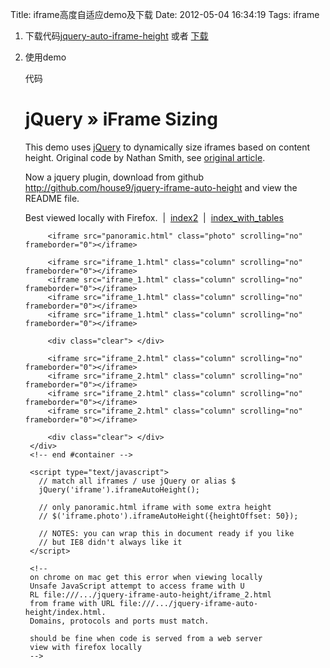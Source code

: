 Title: iframe高度自适应demo及下载
Date: 2012-05-04 16:34:19
Tags: iframe


1. 下载代码[jquery-auto-iframe-height](http://www.lost-in-code.com/programming/jquery-auto-iframe-height/)
或者 [下载](http://lnmp100.b0.upaiyun.com/2012/05/house9-jquery-iframe-auto-height-207b678-1.zip) 

2. 使用demo 
    
    
    代码<!DOCTYPE html PUBLIC "-//W3C//DTD XHTML 1.0 Transitional//EN" "http://www.w3.org/TR/xhtml1/DTD/xhtml1-transitional.dtd">
    <html xmlns="http://www.w3.org/1999/xhtml" xml:lang="en" lang="en">
      <head>
        <meta http-equiv="content-type" content="text/html; charset=utf-8" />
        <title>jQuery » iFrame Sizing</title>
        <link rel="stylesheet" type="text/css" media="all" href="css/master.css" />
        <script type="text/javascript" src="js/jquery-1.4.3.min.js"></script>
        <script type="text/javascript" src="js/jquery.iframe-auto-height.plugin.js"></script>
      </head>
      <body>
        <div id="container">
            <h1>
                jQuery » iFrame Sizing
            </h1>
            <p>
                This demo uses <a href="http://jquery.com/">jQuery</a> to dynamically size iframes based on content height.
                Original code by Nathan Smith, see <a href="http://sonspring.com/journal/jquery-iframe-sizing">original article</a>.
            </p>
            <p>
                Now a jquery plugin, download from github <a href="http://github.com/house9/jquery-iframe-auto-height">http://github.com/house9/jquery-iframe-auto-height</a>
                and view the README file.
            </p>
            <p>
              Best viewed locally with Firefox.
               | 
              <a href="index2.html">index2</a>
               | 
              <a href="index_with_tables.html">index_with_tables</a>
            </p>
    
            <iframe src="panoramic.html" class="photo" scrolling="no" frameborder="0"></iframe>
    
            <iframe src="iframe_1.html" class="column" scrolling="no" frameborder="0"></iframe>
            <iframe src="iframe_1.html" class="column" scrolling="no" frameborder="0"></iframe>
            <iframe src="iframe_1.html" class="column" scrolling="no" frameborder="0"></iframe>
            <iframe src="iframe_1.html" class="column" scrolling="no" frameborder="0"></iframe>
    
            <div class="clear"> </div>
    
            <iframe src="iframe_2.html" class="column" scrolling="no" frameborder="0"></iframe>
            <iframe src="iframe_2.html" class="column" scrolling="no" frameborder="0"></iframe>
            <iframe src="iframe_2.html" class="column" scrolling="no" frameborder="0"></iframe>
            <iframe src="iframe_2.html" class="column" scrolling="no" frameborder="0"></iframe>
    
            <div class="clear"> </div>
        </div>
        <!-- end #container -->
    
        <script type="text/javascript">
          // match all iframes / use jQuery or alias $
          jQuery('iframe').iframeAutoHeight();
    
          // only panoramic.html iframe with some extra height
          // $('iframe.photo').iframeAutoHeight({heightOffset: 50});
    
          // NOTES: you can wrap this in document ready if you like
          // but IE8 didn't always like it
        </script>
    
        <!--
        on chrome on mac get this error when viewing locally
        Unsafe JavaScript attempt to access frame with U
        RL file:///.../jquery-iframe-auto-height/iframe_2.html
        from frame with URL file:///.../jquery-iframe-auto-height/index.html.
        Domains, protocols and ports must match.
    
        should be fine when code is served from a web server
        view with firefox locally
        -->
      </body>
    </html>
